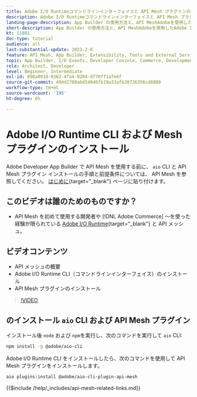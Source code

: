 ```yaml
---
title: Adobe I/O Runtimeコマンドラインインターフェイスと API Mesh プラグインのインストール
description: Adobe I/O Runtimeコマンドラインインターフェイスと API Mesh プラグインのインストール方法を説明します。
landing-page-description: App Builder の使用方法と、API MeshAdobeを使用したAdobe I/O Runtimeのインストール方法を説明します。
short-description: App Builder の使用方法と、API MeshAdobeを使用したAdobe I/O Runtimeのインストール方法を説明します。
kt: 11801
doc-type: tutorial
audience: all
last-substantial-update: 2023-2-8
feature: API Mesh, App Builder, Extensibility, Tools and External Services, Backend Development
topic: App Builder, I/O Events, Developer Console, Commerce, Development, Integrations
role: Architect, Developer
level: Beginner, Intermediate
exl-id: 898a0918-0362-4fa4-9204-d770ff1a7e6f
source-git-commit: 404d2708a6d540d6fb19a33afb20726356cd8000
workflow-type: tm+mt
source-wordcount: '195'
ht-degree: 0%

---
```


# Adobe I/O Runtime CLI および Mesh プラグインのインストール

Adobe Developer App Builder で API Mesh を使用する前に、 `aio` CLI と API Mesh プラグイン
インストールの手順と前提条件については、 API Mesh を参照してください。 [はじめに](https://developer.adobe.com/graphql-mesh-gateway/gateway/getting-started/){target="_blank"} ページに貼り付けます。

## このビデオは誰のためのものですか？

* API Mesh を初めて使用する開発者や [!DNL Adobe Commerce] ～を使った経験が限られている [Adobe I/O Runtime](https://developer.adobe.com/runtime/docs/guides/overview/){target="_blank"} と API メッシュ。

## ビデオコンテンツ

* API メッシュの概要
* Adobe I/O Runtime CLI（コマンドラインインターフェイス）のインストール
* API Mesh プラグインのインストール

>[!VIDEO](https://video.tv.adobe.com/v/3414122?quality=12&learn=on)

## のインストール `aio` CLI および API Mesh プラグイン

インストール後 `node` および `npm`を実行し、次のコマンドを実行して `aio` CLI:

```bash
npm install -g @adobe/aio-cli
```

Adobe I/O Runtime CLI をインストールしたら、次のコマンドを使用して API Mesh プラグインをインストールします。

```bash
aio plugins:install @adobe/aio-cli-plugin-api-mesh
```

{{$include /help/_includes/api-mesh-related-links.md}}
